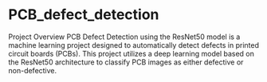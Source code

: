 # PCB_defect_detection
Project Overview
PCB Defect Detection using the ResNet50 model is a machine learning project designed to automatically detect defects in printed circuit boards (PCBs). This project utilizes a deep learning model based on the ResNet50 architecture to classify PCB images as either defective or non-defective.
